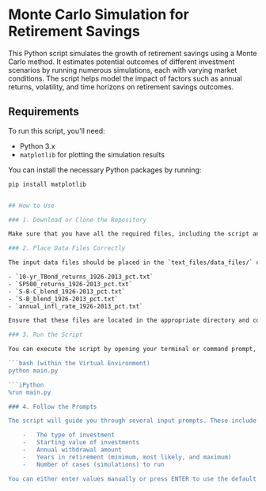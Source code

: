 # Monte Carlo Simulation for Retirement Savings

This Python script simulates the growth of retirement savings using a Monte Carlo method. It estimates potential outcomes of different investment scenarios by running numerous simulations, each with varying market conditions. The script helps model the impact of factors such as annual returns, volatility, and time horizons on retirement savings outcomes.

## Requirements

To run this script, you'll need:

- Python 3.x
- `matplotlib` for plotting the simulation results

You can install the necessary Python packages by running:

```bash
pip install matplotlib


## How to Use

### 1. Download or Clone the Repository

Make sure that you have all the required files, including the script and the data files (described below).

### 2. Place Data Files Correctly

The input data files should be placed in the `text_files/data_files/` directory. These files contain historical percentage returns and must be in plain text format, with one percentage per line. The files required are:

- `10-yr_TBond_returns_1926-2013_pct.txt`
- `SP500_returns_1926-2013_pct.txt`
- `S-B-C_blend_1926-2013_pct.txt`
- `S-B_blend_1926-2013_pct.txt`
- `annual_infl_rate_1926-2013_pct.txt`

Ensure that these files are located in the appropriate directory and contain valid data in percentage form, not decimals.

### 3. Run the Script

You can execute the script by opening your terminal or command prompt, navigating to the script's directory, and running:

```bash (within the Virtual Environment)
python main.py

```iPython
%run main.py

### 4. Follow the Prompts

The script will guide you through several input prompts. These include:

    -   The type of investment
    -   Starting value of investments
    -   Annual withdrawal amount
    -   Years in retirement (minimum, most likely, and maximum)
    -   Number of cases (simulations) to run

You can either enter values manually or press ENTER to use the default values provided.
